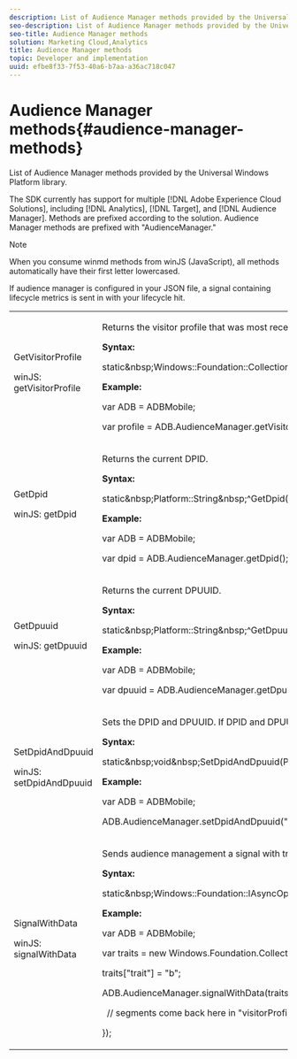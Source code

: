 ```yaml
---
description: List of Audience Manager methods provided by the Universal Windows Platform library.
seo-description: List of Audience Manager methods provided by the Universal Windows Platform library.
seo-title: Audience Manager methods
solution: Marketing Cloud,Analytics
title: Audience Manager methods
topic: Developer and implementation
uuid: efbe8f33-7f53-40a6-b7aa-a36ac718c047
---
```


# Audience Manager methods{#audience-manager-methods}

List of Audience Manager methods provided by the Universal Windows Platform library.

The SDK currently has support for multiple [!DNL Adobe Experience Cloud Solutions], including [!DNL Analytics], [!DNL Target], and [!DNL Audience Manager]. Methods are prefixed according to the solution. Audience Manager methods are prefixed with "AudienceManager."

>[!NOTE]
>
>When you consume winmd methods from winJS (JavaScript), all methods automatically have their first letter lowercased.

If audience manager is configured in your JSON file, a signal containing lifecycle metrics is sent in with your lifecycle hit. 

<table id="table_7AEDAD7F33A44B3AA387420D262F7235"> 
 <tbody> 
  <tr> 
   <td colname="col1"> GetVisitorProfile <p>winJS: getVisitorProfile </p> </td> 
   <td colname="col2"> <p>Returns the visitor profile that was most recently obtained. Returns <span class="codeph"> null </span> if no signal has been submitted yet. Visitor profile is saved in <span class="codeph"> SharedPreferences </span> for easy access across multiple launches of your app. </p> <p> <b>Syntax:</b> </p> 
    <codeblock class="syntax csharp">
      static&amp;nbsp;Windows::Foundation::Collections::IMap&lt;Platform::String^,&amp;nbsp;Platform::Object^&gt;&amp;nbsp;^GetVisitorProfile(); 
    </codeblock> <p> <b>Example:</b> </p> 
    <codeblock class="syntax javascript">
      var&nbsp;ADB&nbsp;=&nbsp;ADBMobile; 
     
var&nbsp;profile&nbsp;=&nbsp;ADB.AudienceManager.getVisitorProfile(); 
    </codeblock> </td> 
  </tr> 
  <tr> 
   <td colname="col1"> GetDpid <p>winJS: getDpid </p> </td> 
   <td colname="col2"> <p>Returns the current DPID. </p> <p> <b>Syntax:</b> </p> 
    <codeblock class="syntax csharp">
      static&amp;nbsp;Platform::String&amp;nbsp;^GetDpid(); 
    </codeblock> <p> <b>Example:</b> </p> 
    <codeblock class="syntax javascript">
      var&nbsp;ADB&nbsp;=&nbsp;ADBMobile; 
     
var&nbsp;dpid&nbsp;=&nbsp;ADB.AudienceManager.getDpid(); 
    </codeblock> </td> 
  </tr> 
  <tr> 
   <td colname="col1"> GetDpuuid <p>winJS: getDpuuid </p> </td> 
   <td colname="col2"> <p>Returns the current DPUUID. </p> <p> <b>Syntax:</b> </p> 
    <codeblock class="syntax csharp">
      static&amp;nbsp;Platform::String&amp;nbsp;^GetDpuuid(); 
    </codeblock> <p> <b>Example:</b> </p> 
    <codeblock class="syntax javascript">
      var&nbsp;ADB&nbsp;=&nbsp;ADBMobile; 
     
var&nbsp;dpuuid&nbsp;=&nbsp;ADB.AudienceManager.getDpuuid(); 
    </codeblock> </td> 
  </tr> 
  <tr> 
   <td colname="col1"> SetDpidAndDpuuid <p>winJS: setDpidAndDpuuid </p> </td> 
   <td colname="col2"> <p>Sets the DPID and DPUUID. If DPID and DPUUID are set, they will be sent with each signal. </p> <p> <b>Syntax:</b> </p> 
    <codeblock class="syntax csharp">
      static&amp;nbsp;void&amp;nbsp;SetDpidAndDpuuid(Platform::String&amp;nbsp;^dpid,&amp;nbsp;Platform::String&amp;nbsp;^dpuuid); 
    </codeblock> <p> <b>Example:</b> </p> 
    <codeblock class="syntax javascript">
      var&nbsp;ADB&nbsp;=&nbsp;ADBMobile; 
     
ADB.AudienceManager.setDpidAndDpuuid("newDpid",&nbsp;"newDpuuid"); 
    </codeblock> </td> 
  </tr> 
  <tr> 
   <td colname="col1"> SignalWithData <p>winJS: signalWithData </p> </td> 
   <td colname="col2"> <p>Sends audience management a signal with traits and get the matching segments returned in a block callback. </p> <p> <b>Syntax:</b> </p> 
    <codeblock class="syntax csharp">
      static&amp;nbsp;Windows::Foundation::IAsyncOperation&lt;Windows::Foundation::Collections::IMap&lt;Platform::String^,&amp;nbsp;Platform::Object^&gt;&amp;nbsp;^&gt;&amp;nbsp;^SignalWithData(Windows::Foundation::Collections::IMap&lt;Platform::String^,&amp;nbsp;Platform::Object^&gt;&amp;nbsp;^data); 
    </codeblock> <p> <b>Example:</b> </p> 
    <codeblock class="syntax javascript">
      var&nbsp;ADB&nbsp;=&nbsp;ADBMobile; 
     
var&nbsp;traits&nbsp;=&nbsp;new&nbsp;Windows.Foundation.Collections.PropertySet(); 
     
traits["trait"]&nbsp;=&nbsp;"b"; 
     
ADB.AudienceManager.signalWithData(traits).then(function(visitorProfile)&nbsp;{ 
     
&nbsp;&nbsp;//&nbsp;segments&nbsp;come&nbsp;back&nbsp;here&nbsp;in&nbsp;"visitorProfile",&nbsp;normally&nbsp;found&nbsp;in&nbsp;the&nbsp;"segs"&nbsp;object&nbsp;of&nbsp;your&nbsp;json 
     
}); 
    </codeblock> </td> 
  </tr> 
 </tbody> 
</table>

